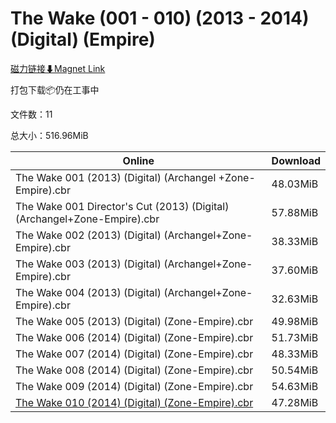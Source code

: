 # The Wake (001 - 010) (2013 - 2014) (Digital) (Empire)

[磁力链接⬇Magnet Link](magnet:?xt=urn:btih:790ddefabc5a0f67aa505fad10c4d8979d34bc84&dn=The%20Wake%20%28001%20-%20010%29%20%282013%20-%202014%29%20%28Digital%29%20%28Empire%29)

打包下载📦仍在工事中

文件数：11

总大小：516.96MiB

Online | Download
--- | ---
The Wake 001 (2013) (Digital) (Archangel +Zone-Empire).cbr | 48.03MiB
The Wake 001 Director's Cut (2013) (Digital) (Archangel+Zone-Empire).cbr | 57.88MiB
The Wake 002 (2013) (Digital) (Archangel+Zone-Empire).cbr | 38.33MiB
The Wake 003 (2013) (Digital) (Archangel+Zone-Empire).cbr | 37.60MiB
The Wake 004 (2013) (Digital) (Archangel+Zone-Empire).cbr | 32.63MiB
The Wake 005 (2013) (Digital) (Zone-Empire).cbr | 49.98MiB
The Wake 006 (2014) (Digital) (Zone-Empire).cbr | 51.73MiB
The Wake 007 (2014) (Digital) (Zone-Empire).cbr | 48.33MiB
The Wake 008 (2014) (Digital) (Zone-Empire).cbr | 50.54MiB
The Wake 009 (2014) (Digital) (Zone-Empire).cbr | 54.63MiB
[The Wake 010 (2014) (Digital) (Zone-Empire).cbr](https://github.com/alicewish/markdown/blob/master/comic/Wake-010-2014-Digital-Zone-Empire-cbr.md) | 47.28MiB